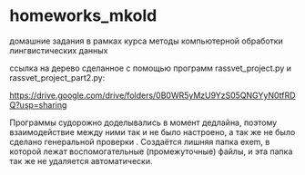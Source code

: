 # homeworks_mkold
домашние задания в рамках курса методы компьютерной обработки лингвистических данных

ссылка на дерево сделанное с помощью программ rassvet_project.py и rassvet_project_part2.py:

https://drive.google.com/drive/folders/0B0WR5yMzU9YzS05QNGYyN0tfRDQ?usp=sharing

Программы судорожно доделывались в момент дедлайна, поэтому взаимодействие между ними так и не было настроено, а так же не было сделано генеральной проверки . Создаётся лишняя папка exem, в которой лежат воспомогательные (промежуточные) файлы, и эта папка так же не удаляется автоматически.
